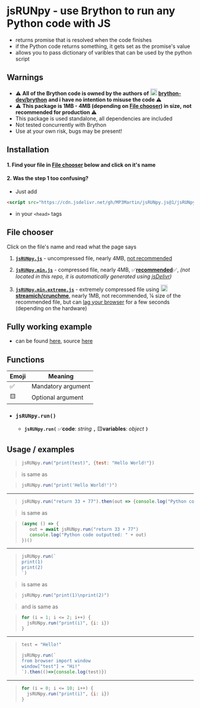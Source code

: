 # jsRUNpy - use Brython to run any Python code with JS
* returns promise that is resolved when the code finishes
* if the Python code returns something, it gets set as the promise's value
* allows you to pass dictionary of varibles that can be used by the python script

## Warnings
* ⚠ **All of the Brython code is owned by the authors of** [<img src="https://camo.githubusercontent.com/b079fe922f00c4b86f1b724fbc2e8141c468794ce8adbc9b7456e5e1ad09c622/68747470733a2f2f6564656e742e6769746875622e696f2f537570657254696e7949636f6e732f696d616765732f7376672f6769746875622e737667" alt="gh" width="18"/>](https://github.com/brython-dev/brython) **[brython-dev/brython](https://github.com/brython-dev/brython)** **and i have no intention to misuse the code** ⚠
* ⚠ **This package is 1MB - 4MB (depending on [File chooser](#file-chooser)) in size,** **not recommended for production** ⚠
* This package is used standalone, all dependencies are included
* Not tested concurrently with Brython
* Use at your own risk, bugs may be present!

## Installation
#### 1. Find your file in **[File chooser](#file-chooser)** below and click on it's name

#### 2. Was the step 1 too confusing?
* Just add
```html
<script src="https://cdn.jsdelivr.net/gh/MP3Martin/jsRUNpy.js@1/jsRUNpy.min.js"></script>
```
*  in your `<head>` tags

## File chooser
Click on the file's name and read what the page says
1. <b><code><a href="https://parse.mp3martin.xyz/?url=Add+this+to+your+%27amp%27lt%27semi%27head%27amp%27gt%27semi%27+tags:%3Cbr%2F%3E%3Cspan+style%3D%27color:%20%23000000c7%27%3E%3Ccode%3E%27amp%27lt%27semi%27script+src%3D%22https:%2F%2Fcdn.jsdelivr.net%2Fgh%2FMP3Martin%2FjsRUNpy.js%401%2F%7B1%7D%22%27amp%27gt%27semi%27%27amp%27lt%27semi%27%2Fscript%27amp%27gt%27semi%27%3C%2Fcode%3E%3C%2Fspan%3E&placeholder=1,jsRUNpy.js&type=display">jsRUNpy.js</a></code></b> - uncompressed file, nearly 4MB, <ins>not recommended</ins>

2. <b><code><a href="https://parse.mp3martin.xyz/?url=Add+this+to+your+%27amp%27lt%27semi%27head%27amp%27gt%27semi%27+tags:%3Cbr%2F%3E%3Cspan+style%3D%27color:%20%23000000c7%27%3E%3Ccode%3E%27amp%27lt%27semi%27script+src%3D%22https:%2F%2Fcdn.jsdelivr.net%2Fgh%2FMP3Martin%2FjsRUNpy.js%401%2F%7B1%7D%22%27amp%27gt%27semi%27%27amp%27lt%27semi%27%2Fscript%27amp%27gt%27semi%27%3C%2Fcode%3E%3C%2Fspan%3E&placeholder=1,jsRUNpy.min.js&type=display">jsRUNpy.min.js</a></code></b> - compressed file, nearly 4MB, ✅<ins>**recommended**</ins>✅, *(not located in this repo, it is automatically generated using [jsDelivr](https://www.jsdelivr.com/))* 

3. <b><code><a href="https://parse.mp3martin.xyz/?url=Add+this+to+your+%27amp%27lt%27semi%27head%27amp%27gt%27semi%27+tags:%3Cbr%2F%3E%3Cspan+style%3D%27color:%20%23000000c7%27%3E%3Ccode%3E%27amp%27lt%27semi%27script+src%3D%22https:%2F%2Fcdn.jsdelivr.net%2Fgh%2FMP3Martin%2FjsRUNpy.js%401%2F%7B1%7D%22%27amp%27gt%27semi%27%27amp%27lt%27semi%27%2Fscript%27amp%27gt%27semi%27%3C%2Fcode%3E%3C%2Fspan%3E&placeholder=1,jsRUNpy.min.extreme.js&type=display">jsRUNpy.min.extreme.js</a></code></b> - extremely compressed file using [<img src="https://camo.githubusercontent.com/b079fe922f00c4b86f1b724fbc2e8141c468794ce8adbc9b7456e5e1ad09c622/68747470733a2f2f6564656e742e6769746875622e696f2f537570657254696e7949636f6e732f696d616765732f7376672f6769746875622e737667" alt="gh" width="18"/>](https://github.com/brython-dev/brython) **[streamich/crunchme](https://github.com/streamich/crunchme)**, nearly 1MB, not recommended, ¼ size of the recommended file, but can <ins>lag your browser</ins> for a few seconds (depending on the hardware)

## Fully working example
* can be found [here](https://codesandbox.io/s/github/MP3Martin/jsRUNpy.js/tree/main/examples/example-multiply?file=/index.html), source [here](https://github.com/MP3Martin/jsRUNpy.js/blob/main/examples/example-multiply/index.html)

## Functions

|Emoji|Meaning|
|--|--|
|✅|Mandatory argument|
|🟨|Optional argument|

* ### **`jsRUNpy.run()`**
  * **`jsRUNpy.run(`** ✅**code**: *string* **`,`** 🟨**variables**: *object* **`)`**

## Usage / examples
> ```js
> jsRUNpy.run("print(test)", {test: "Hello World!"}) 
> ```

> is same as

> ```js
> jsRUNpy.run("print('Hello World!')") 
> ```

---

> ```js
> jsRUNpy.run("return 33 + 77").then(out => {console.log("Python code outputted: " + out)})
> ```

> is same as

> ```js
> (async () => {
>    out = await jsRUNpy.run("return 33 + 77")
>    console.log("Python code outputted: " + out)
> })()
> ```

---

> ```js
> jsRUNpy.run(`
> print(1)
> print(2)
> `)
> ```

> is same as

> ```js
> jsRUNpy.run("print(1)\nprint(2)")
> ```

> and is same as

> ```js
> for (i = 1; i <= 2; i++) {
>   jsRUNpy.run("print(i)", {i: i})
> }
> ```

---

> ```js
> test = "Hello!"
> 
> jsRUNpy.run(`
> from browser import window
> window["test"] = "Hi!"
> `).then(()=>{console.log(test)})
> ```

---

> ```js
> for (i = 0; i <= 10; i++) {
>   jsRUNpy.run("print(i)", {i: i})
> }
> ```
